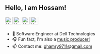 ## Hello, I am Hossam!

<a href="https://linkedin.com/in/hossam-elghamry-035180164">
  <img align="left" alt="Hossam's Linkdein" width="25px" src="https://cdn2.iconfinder.com/data/icons/social-icons-grey/512/LINKEDIN-512.png" color="grey"/>
</a>
<a href="https://instagram.com/flarizemusic/">
  <img align="left" alt="Hossam's Instagram" width="25px" src="https://cdn2.iconfinder.com/data/icons/social-icons-grey/512/INSTAGRAM-512.png" color="grey" />
</a>
<a href="https://open.spotify.com/artist/5VYUbhKpehcGwceLDeb1WU?si=LbsfnI7gQbW7P0_8cnlqxA">
  <img align="left" alt="Hossam's Spotify" width="25px" src="https://cdn2.iconfinder.com/data/icons/social-icons-grey/512/spotify-512.png" color="grey" />
</a>
<a href="https://www.youtube.com/channel/UCZ8rNhEA2ei2IgouQoUQO7A">
  <img align="left" alt="Hossam's YouTube" width="25px" src="https://cdn2.iconfinder.com/data/icons/social-icons-grey/512/YOUTUBE-512.png" color="grey" />
</a>

<br/>
<br/>

- 🔭 Software Engineer at Dell Technologies
- 🎧 Fun fact, I'm also a [music producer!](https://open.spotify.com/artist/5VYUbhKpehcGwceLDeb1WU)
- 📫 Contact me: ghamry9711@gmail.com

